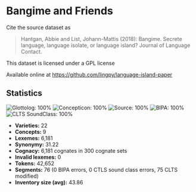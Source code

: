# Bangime and Friends

Cite the source dataset as

> Hantgan, Abbie and List, Johann-Mattis (2018): Bangime. Secrete language, language isolate, or language island? Journal of Language Contact.

This dataset is licensed under a GPL license

Available online at https://github.com/lingpy/language-island-paper

## Statistics



![Glottolog: 100%](https://img.shields.io/badge/Glottolog-100%25-brightgreen.svg "Glottolog: 100%")
![Concepticon: 100%](https://img.shields.io/badge/Concepticon-100%25-brightgreen.svg "Concepticon: 100%")
![Source: 100%](https://img.shields.io/badge/Source-100%25-brightgreen.svg "Source: 100%")
![BIPA: 100%](https://img.shields.io/badge/BIPA-100%25-brightgreen.svg "BIPA: 100%")
![CLTS SoundClass: 100%](https://img.shields.io/badge/CLTS%20SoundClass-100%25-brightgreen.svg "CLTS SoundClass: 100%")

- **Varieties:** 22
- **Concepts:** 9
- **Lexemes:** 6,181
- **Synonymy:** 31.22
- **Cognacy:** 6,181 cognates in 300 cognate sets
- **Invalid lexemes:** 0
- **Tokens:** 42,652
- **Segments:** 76 (0 BIPA errors, 0 CTLS sound class errors, 75 CLTS modified)
- **Inventory size (avg):** 43.86